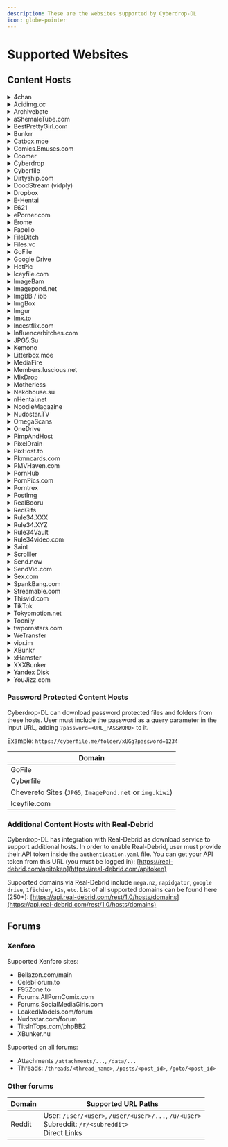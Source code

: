 ```yaml
---
description: These are the websites supported by Cyberdrop-DL
icon: globe-pointer
---
```


# Supported Websites

## Content Hosts

<details>

<summary>4chan</summary>

### `Supported URL Paths:`

* Board: `/<board>`
* Thread: `/thread`

</details>

<details>

<summary>Acidimg.cc</summary>

### `Supported URL Paths:`

* Image: `/i/...`
* Thumbnail: `/upload/...`

</details>

<details>

<summary>Archivebate</summary>

### `Supported URL Paths:`

* Video: `/watch/<video_id>`

</details>

<details>

<summary>aShemaleTube.com</summary>

### `Supported URL Paths:`

* Playlists: `/playlists/...`
* Video: `/videos/...`
* Models: `/creators/...`, `/model/...`, `/pornstars/...`
* User: `/profiles/...`

</details>

<details>

<summary>BestPrettyGirl.com</summary>

### `Supported URL Paths:`

* Collections: `"category", "tag", "date"`
* Gallery: `/<gallery_name>/`

</details>

<details>

<summary>Bunkrr</summary>

### `Supported URL Paths:`

* Albums: `/a/...`
* Videos: `/v/...`
* Others: `/f/...`
* Direct links

</details>

<details>

<summary>Catbox.moe</summary>

### `Supported URL Paths:`

* Direct Links

</details>

<details>

<summary>Comics.8muses.com</summary>

### `Supported URL Paths:`

* Album: `/comics/album/...`

</details>

<details>

<summary>Coomer</summary>

### `Supported URL Paths:`

* Fansly Model: `/fansly/user/<user>`
* Favorites: `/favorites`
* Search: `/search?...`
* Individual Post: `/<service>/user/<user>/post/<post_id>`
* OnlyFans Model: `/onlyfans/user/<user>`
* Direct links

</details>

<details>

<summary>Cyberdrop</summary>

### `Supported URL Paths:`

* Albums: `/a/...`
* Files: `/f/...`
* Direct links

</details>

<details>

<summary>Cyberfile</summary>

### `Supported URL Paths:`

* Files: `/...`
* Folders: `/folder/...`
* Shared: `/shared/...`

</details>

<details>

<summary>Dirtyship.com</summary>

### `Supported URL Paths:`

* Categories: `/category/...`
* Tags: `/tag/...`
* Videos: `/<video_name>`

</details>

<details>

<summary>DoodStream (vidply)</summary>

### `Supported URL Paths:`

* Video: `/e/<video_id>`

</details>

<details>

<summary>Dropbox</summary>

### `Supported URL Paths:`

* Files: `/scl/fi/...`,`/s`
* Folders: `/scl/fo/...`, `/sh/...`

**NOTE**: Folders will be downloaded as a zip file.
See: [`--download-dropbox-folders-as-zip` (CLI args)](https://script-ware.gitbook.io/cyberdrop-dl/reference/cli-arguments#download-dropbox-folders-as-zip)

</details>

<details>

<summary>E-Hentai</summary>

### `Supported URL Paths:`

* Albums: `/g/...`
* Files: `/s/...`

</details>

<details>

<summary>E621</summary>

### `Supported URL Paths:`

* Post: `/posts/...`
* Tags: `/posts?tags=...`
* Pools: `/pools/...`

</details>

<details>

<summary>ePorner.com</summary>

### `Supported URL Paths:`

* Categories: `/cat/...`
* Channels: `/channel/...`
* Pornstars: `/pornstar/...`
* Profile: `/profile/...`
* Search: `/search/...`
* Video: `/<video_name>-<video-id>`, `/hd-porn/<video_id>`, `/embed/<video_id>`
* Photo: `/photo/...`
* Gallery: `/gallery/...`

</details>

<details>

<summary>Erome</summary>

### `Supported URL Paths:`

* Album: `/a/...`
* Profile: `/...`

</details>

<details>

<summary>Fapello</summary>

### `Supported URL Paths:`

* Individual Post: `/.../...`
* Model: `/...`

</details>

<details>

<summary>FileDitch</summary>

### `Supported URL Paths:`

* Direct links

</details>

<details>

<summary>Files.vc</summary>

### `Supported URL Paths:`

* Direct links

</details>

<details>

<summary>GoFile</summary>

### `Supported URL Paths:`

* Album: `/d/...`

</details>

<details>

<summary>Google Drive</summary>

### `Supported URL Paths:`

* Docs: `/document/d/<file_id>`
* Files: `/d/<file_id>`
* Folders: `/drive/folders/<folder_id>`
* Sheets: `/spreadsheets/d/<file_id>`
* Slides: `/presentation/d/<file_id>`

</details>

<details>

<summary>HotPic</summary>

### `Supported URL Paths:`

* Album: `/album/...`
* Image: `/i/...`

</details>

<details>

<summary>Iceyfile.com</summary>

### `Supported URL Paths:`

* Files: `/...`
* Folders: `/folder/...`
* Shared: `/shared/...`

</details>

<details>

<summary>ImageBam</summary>

### `Supported URL Paths:`

* Album: `/view/...`
* Image: `/view/...`
* Direct links

</details>

<details>

<summary>Imagepond.net</summary>

### `Supported URL Paths:`

* Album: `/a/...`
* Image: `/img/...`
* Profiles: `/...`
* Video: `/video/..`
* Direct links

</details>

<details>

<summary>ImgBB / ibb</summary>

### `Supported URL Paths:`

* Album: `/album/...`
* Image: `/...`

</details>

<details>

<summary>ImgBox</summary>

### `Supported URL Paths:`

* Album: `/g/...`
* Images: `/...`
* Direct links

</details>

<details>

<summary>Imgur</summary>

### `Supported URL Paths:`

* Album: `/a/...`
* Gallery: `/gallery/...`
* Image: `/...`
* Direct links

</details>

<details>

<summary>Imx.to</summary>

### `Supported URL Paths:`

* Image: `/i/...`
* Thumbnail: `/t/...`

</details>

<details>

<summary>Incestflix.com</summary>

### `Supported URL Paths:`

* Video: `/watch/...`
* Tag: `/tag/...`

</details>

<details>

<summary>Influencerbitches.com</summary>

### `Supported URL Paths:`

* Model: `/model/...`

</details>


<details>

<summary>JPG5.Su</summary>

### `Supported URL Paths:`

* Album: `/a/...`
* Image: `/img/...`
* Profiles: `/...`
* Direct links

</details>

<details>

<summary>Kemono</summary>

### `Supported URL Paths:`

* Afdian Model: `/afdian/user/<user>`
* Boosty Model: `/boosty/user/<user>`
* DLSite Model: `/dlsite/user/<user>`
* Discord Server: `/discord/<server_id>`
* Discord Server Channel: `/discord/server/...#...`
* Favorites: `/favorites`
* FanBox Model: `/fanbox/user/<user>`
* Fantia Model: `/fantia/user/<user>`
* Favorites: `/favorites`
* Gumroad Model: `/gumroad/user/<user>`
* Individual Post: `/<service>/user/<user>/post/<post_id>`
* Patreon Model: `/patreon/user/<user>`
* Search: `/search?...`
* SubscribeStar Model: `/subscribestar/user/<user>`
* Direct Links

</details>

<details>

<summary>Litterbox.moe</summary>

### `Supported URL Paths:`

* Direct Links

</details>

<details>

<summary>MediaFire</summary>

### `Supported URL Paths:`

* File: `/file/...`
* Folder: `/folder/...`

</details>

<details>

<summary>Members.luscious.net</summary>

### `Supported URL Paths:`

* Album: `/albums/...`

</details>

<details>

<summary>MixDrop</summary>

### `Supported URL Paths:`

* File: `/e/<file_id>`, `/f/<file_id>`

</details>

<details>

<summary>Motherless</summary>

### `Supported URL Paths:`

* Groups, users, images and videos (NOT Galleries)

</details>

<details>

<summary>Nekohouse.su</summary>

### `Supported URL Paths:`

* Fanbox Model: `/fanbox/user/<user>`
* Fantia Model: `/fantia/user/<user>`
* Fantia Products Model: `/fantia_products/user/<user>`
* Individual Post: `/service/user/<user>/post/...`
* Subscribestar Model: `/subscribestar/user/<user>`
* Twitter Model: `/twitter/user/<user>`
* Direct Links

</details>

<details>

<summary>nHentai.net</summary>

### `Supported URL Paths:`

* Collections: `"favorites", "tag", "search", "parody", "group", "character", "artist"`
* Gallery: `/g/<gallery_id>`

</details>

<details>

<summary>NoodleMagazine</summary>

### `Supported URL Paths:`

* Search: `/video/<search_query>`
* Video: `/watch/<video_id>`

</details>

<details>

<summary>Nudostar.TV</summary>

### `Supported URL Paths:`

* Model: `/models/...`

</details>

<details>

<summary>OmegaScans</summary>

### `Supported URL Paths:`

* Chapter: `/series/.../...`
* Series: `/series/...`
* Direct links

</details>

<details>

<summary>OneDrive</summary>

### `Supported URL Paths:`

* Access Link: `https://onedrive.live.com/?authkey=<KEY>&id=<ID>&cid=<CID>`
* Share Link (anyone can access): `https://1drv.ms/t/<key>`, `https://1drv.ms/f/<key>`

</details>

<details>

<summary>PimpAndHost</summary>

### `Supported URL Paths:`

* Album: `/album/...`
* Image: `/image/...`

</details>

<details>

<summary>PixelDrain</summary>

### `Supported URL Paths:`

* File: `/u/...`
* Folder: `/l/...`

</details>

<details>

<summary>PixHost.to</summary>

### `Supported URL Paths:`

* Gallery: `/gallery/...`
* Image: `/show/...`

</details>

<details>

<summary>Pkmncards.com</summary>

### `Supported URL Paths:`

* Card: `/card/...`
* Set: `/set/...`
* Series: `/series/...`

</details>

<details>

<summary>PMVHaven.com</summary>

### `Supported URL Paths:`

* Category: `/category/...`
* Music: `/music/...`
* Playlist: `/playlist/...`
* Search results: `/search/...`
* Star: `/star/...`
* Tag: `/tags/...`
* Users: `/profile/...`
* Video: `/video/...`

</details>

<details>

<summary>PornHub</summary>

### `Supported URL Paths:`

* Album: `/album/...`
* Channel: `/channel/...`
* Gif: `/gif/...`
* Photo: `/photo/...`
* Playlist: `/playlist/...`
* Profile: `/user/...`, `/model/`, `/pornstar/`
* Video: `/embed/<video_id>`, `/view_video.php?viewkey=<video_id>`

</details>

<details>

<summary>PornPics.com</summary>

### `Supported URL Paths:`

* Categories `/categories/....`
* Channels `/channels/...`
* Gallery `/galleries/...`
* Pornstars `/pornstars/...`
* Search `/?q=<query>`
* Tags `/tags/...`
* Direct Links

</details>

<details>

<summary>Porntrex</summary>

### `Supported URL Paths:`

* Video: `/video/...`
* Album: `/albums/...`,
* User: `/members/...`
* Tag: `/tags/...`
* Category: `/categories/...`
* Model: `/models/...`
* Playlist: `/playlists/...`
* Search: `/search/...`

</details>

<details>

<summary>PostImg</summary>

### `Supported URL Paths:`

* Album: `/gallery/...`
* Image: `/...`
* Direct links

</details>

<details>

<summary>RealBooru</summary>

### `Supported URL Paths:`

* File: `?id=...`
* Tags: `?tags=...`

</details>

<details>

<summary>RedGifs</summary>

### `Supported URL Paths:`

* User: `/users/<user>`
* Video: `/watch/...`

</details>

<details>

<summary>Rule34.XXX</summary>

### `Supported URL Paths:`

* File: `?id=...`
* Tags: `?tags=...`

</details>

<details>

<summary>Rule34.XYZ</summary>

### `Supported URL Paths:`

* File page: `/post/...`
* Tag: `/...`

</details>

<details>

<summary>Rule34Vault</summary>

### `Supported URL Paths:`

* File page: `/post/...`
* Playlist: `/playlists/view/...`
* Tag: `/...`

</details>

<details>

<summary>Rule34video.com</summary>

### `Supported URL Paths:`

* Members: `/members/...`
* Models: `/models/...`
* Search: `/search/...`
* Tags: `/tags/...`
* Video: `/video/<video_id>/<video_name>`, `/videos/<video_id>/<video_name>`

</details>

<details>

<summary>Saint</summary>

### `Supported URL Paths:`

* Albums: `/a/...`
* Video: `/embed/...`, `/d/...`
* Direct links

</details>

<details>

<summary>Scrolller</summary>

### `Supported URL Paths:`

* Subreddit: `/r/...`

</details>

<details>

<summary>Send.now</summary>

### `Supported URL Paths:`

* Direct links

</details>

<details>

<summary>SendVid.com</summary>

### `Supported URL Paths:`

* Videos: `/...`
* Embeds: `/embed/...`
* Direct Links

</details>

<details>

<summary>Sex.com</summary>

### `Supported URL Paths:`

* Shorts Profiles: `/shorts/<profile>`

</details>

<details>

<summary>SpankBang.com</summary>

### `Supported URL Paths:`

* Playlist: `/playlist/<playlist-id>`
* Video: `/video/<video_id>`, `/embed/<video_id>`, `/play/<video_id>`, `/playlist/<playlist-id>-<video_id>`

</details>

<details>

<summary>Streamable.com</summary>

### `Supported URL Paths:`

* Video: `/...`

</details>

<details>

<summary>Thisvid.com</summary>

### `Supported URL Paths:`

* Albums: `/albums/<album_nam>`
* Albums: `/albums/<album_name>/<image_name>`
* Search: `/search/?q=...`
* Categories: `/categories/...`
* Tags: `/tags/...`
* Videos: `/videos/...`
* Members: `/members/<member_id>`

</details>

<details>

<summary>TikTok</summary>

### `Supported URL Paths:`

* User: `/@<user>`
* Video: `/@<user>/video/<video_id>`
* Photo: `/@<user>/photo/<photo_id>`

</details>

<details>

<summary>Tokyomotion.net</summary>

### `Supported URL Paths:`

* Albums: `/user/<user>/albums/`, `/album/<album_id>`
* Photo: `/photo/<photo_id>`, `/user/<user>/favorite/photos`
* Playlist: `/user/<user>/favorite/videos`
* Profiles: `/user/<user>`
* Search Results: `/search?...`
* Video: `/video/<video_id>`

</details>

<details>

<summary>Toonily</summary>

### `Supported URL Paths:`

* Chapter: `/webtoon/.../...`
* Webtoon: `/webtoon/...`
* Direct links

</details>

<details>

<summary>twpornstars.com</summary>

### `Supported URL Paths:`

* Photo or Video: `/p/...`
* Collection: `/...`

</details>

<details>

<summary>WeTransfer</summary>

### `Supported URL Paths:`

* Public link: `wetransfer.com/<file_id>/<security_hash>`
* Share Link: `wetransfer.com/<file_id>/<recipient_id>/<security_hash>`
* Short Link: `we.tl/<id>`
* Direct links: `download.wetransfer.com/...`

</details>

<details>

<summary>vipr.im</summary>

### `Supported URL Paths:`

* Image: `/...`
* Thumbnail: `/th/...`

</details>

<details>

<summary>XBunkr</summary>

### `Supported URL Paths:`

* Albums: `/a/...`
* Direct Links

</details>

<details>

<summary>xHamster</summary>

### `Supported URL Paths:`

* Users, creators, videos and galleries

</details>

<details>

<summary>XXXBunker</summary>

### `Supported URL Paths:`

* Video: `/<video_id>`
* Search Results: `/search/...`

</details>

<details>

<summary>Yandex Disk</summary>

### `Supported URL Paths:`

* Folder: `disk.yandex/d/<folder_id>`, `yadi.sk/d/<folder_id>`
* Files: `disk.yandex/d/<folder_id>/<file_name>`, `yadi.sk/d/<folder_id>/<file_name>`

**NOTE**: Does NOT support nested folders

</details>

<details>

<summary>YouJizz.com</summary>

### `Supported URL Paths:`

* Video: `/video/embed/<video_id>`, `/video/<video_id>/...`

</details>

### Password Protected Content Hosts

Cyberdrop-DL can download password protected files and folders from these hosts. User must include the password as a query parameter in the input URL, adding `?password=<URL_PASSWORD>` to it.

Example: `https://cyberfile.me/folder/xUGg?password=1234`

| Domain                                                  |
| ------------------------------------------------------- |
| GoFile                                                  |
| Cyberfile                                               |
| Chevereto Sites (`JPG5`, `ImagePond.net` or `img.kiwi`) |
| Iceyfile.com                                            |

### Additional Content Hosts with Real-Debrid

Cyberdrop-DL has integration with Real-Debrid as download service to support additional hosts. In order to enable Real-Debrid, user must provide their API token inside the `authentication.yaml` file. You can get your API token from this URL (you must be logged in): [https://real-debrid.com/apitoken](https://real-debrid.com/apitoken)

Supported domains via Real-Debrid include `mega.nz`, `rapidgator`, `google drive`, `1fichier`, `k2s`, `etc`. List of all supported domains can be found here (250+): [https://api.real-debrid.com/rest/1.0/hosts/domains](https://api.real-debrid.com/rest/1.0/hosts/domains)

## Forums

### Xenforo

Supported Xenforo sites:

* Bellazon.com/main
* CelebForum.to
* F95Zone.to
* Forums.AllPornComix.com
* Forums.SocialMediaGirls.com
* LeakedModels.com/forum
* Nudostar.com/forum
* TitsInTops.com/phpBB2
* XBunker.nu

Supported on all forums:

* Attachments `/attachments/...`, `/data/...`
* Threads: `/threads/<thread_name>`, `/posts/<post_id>`, `/goto/<post_id>`

### Other forums

| Domain | Supported URL Paths                                                                                      |
| ------ | -------------------------------------------------------------------------------------------------------- |
| Reddit | User: `/user/<user>`, `/user/<user>/...`, `/u/<user>` <br> Subreddit: `/r/<subreddit>` <br> Direct Links |
